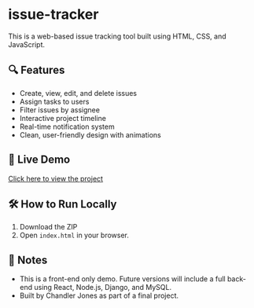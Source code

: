 # issue-tracker

This is a web-based issue tracking tool built using HTML, CSS, and JavaScript.

## 🔍 Features
- Create, view, edit, and delete issues
- Assign tasks to users
- Filter issues by assignee
- Interactive project timeline
- Real-time notification system
- Clean, user-friendly design with animations

## 🚀 Live Demo
[Click here to view the project](file:///C:/Users/crjon/OneDrive/Desktop/DFT%20project/index.html)

## 🛠️ How to Run Locally
1. Download the ZIP
2. Open `index.html` in your browser.

## 📌 Notes
- This is a front-end only demo. Future versions will include a full back-end using React, Node.js, Django, and MySQL.
- Built by Chandler Jones as part of a final project.

